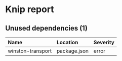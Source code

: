 # Knip report

## Unused dependencies (1)

| Name              | Location     | Severity |
| :---------------- | :----------- | :------- |
| winston-transport | package.json | error    |

